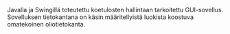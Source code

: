 Javalla ja Swingillä toteutettu koetulosten hallintaan tarkoitettu GUI-sovellus. Sovelluksen tietokantana on käsin määritellyistä luokista koostuva omatekoinen oliotietokanta.
